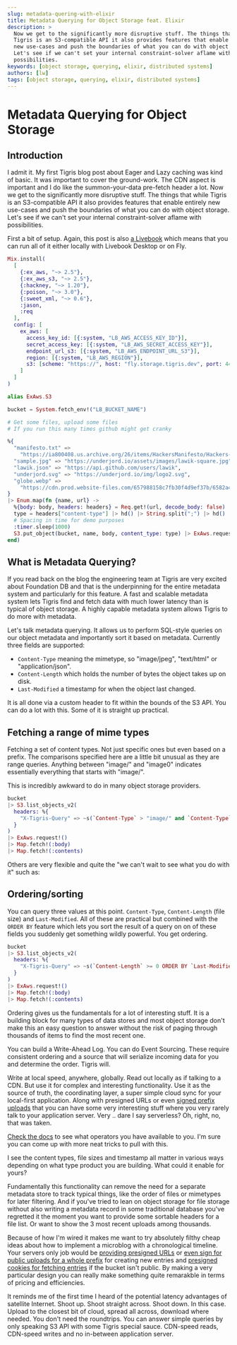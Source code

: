 ```yaml
---
slug: metadata-quering-with-elixir
title: Metadata Querying for Object Storage feat. Elixir
description: >
  Now we get to the significantly more disruptive stuff. The things that while
  Tigris is an S3-compatible API it also provides features that enable entirely
  new use-cases and push the boundaries of what you can do with object storage.
  Let's see if we can't set your internal constraint-solver aflame with
  possibilities.
keywords: [object storage, querying, elixir, distributed systems]
authors: [lw]
tags: [object storage, querying, elixir, distributed systems]
---
```


# Metadata Querying for Object Storage

## Introduction

I admit it. My first Tigris blog post about Eager and Lazy caching was kind of
basic. It was important to cover the ground-work. The CDN aspect is important
and I do like the summon-your-data pre-fetch header a lot. Now we get to the
significantly more disruptive stuff. The things that while Tigris is an
S3-compatible API it also provides features that enable entirely new use-cases
and push the boundaries of what you can do with object storage. Let's see if we
can't set your internal constraint-solver aflame with possibilities.

First a bit of setup. Again, this post is also
[a Livebook](https://livebook.dev/run/?url=https://github.com/lawik/tigris-blogs/blob/main/2-metadata-querying.livemd)
which means that you can run all of it either locally with Livebook Desktop or
on Fly.

```elixir
Mix.install(
  [
    {:ex_aws, "~> 2.5"},
    {:ex_aws_s3, "~> 2.5"},
    {:hackney, "~> 1.20"},
    {:poison, "~> 3.0"},
    {:sweet_xml, "~> 0.6"},
    :jason,
    :req
  ],
  config: [
    ex_aws: [
      access_key_id: [{:system, "LB_AWS_ACCESS_KEY_ID"}],
      secret_access_key: [{:system, "LB_AWS_SECRET_ACCESS_KEY"}],
      endpoint_url_s3: [{:system, "LB_AWS_ENDPOINT_URL_S3"}],
      region: [{:system, "LB_AWS_REGION"}],
      s3: [scheme: "https://", host: "fly.storage.tigris.dev", port: 443]
    ]
  ]
)
```

```elixir
alias ExAws.S3

bucket = System.fetch_env!("LB_BUCKET_NAME")

# Get some files, upload some files
# If you run this many times github might get cranky

%{
  "manifesto.txt" =>
    "https://ia800408.us.archive.org/26/items/HackersManifesto/Hackers-manafesto.txt",
  "sample.jpg" => "https://underjord.io/assets/images/lawik-square.jpg",
  "lawik.json" => "https://api.github.com/users/lawik",
  "underjord.svg" => "https://underjord.io/img/logo2.svg",
  "globe.webp" =>
    "https://cdn.prod.website-files.com/657988158c7fb30f4d9ef37b/6582a4f8d777a7f9c79bee68_Globally%20Distributed%20S3-compatible.webp"
}
|> Enum.map(fn {name, url} ->
  %{body: body, headers: headers} = Req.get!(url, decode_body: false)
  type = headers["content-type"] |> hd() |> String.split(";") |> hd()
  # Spacing in time for demo purposes
  :timer.sleep(1000)
  S3.put_object(bucket, name, body, content_type: type) |> ExAws.request!()
end)
```

## What is Metadata Querying?

If you read back on the blog the engineering team at Tigris are very excited
about Foundation DB and that is the underpinning for the entire metadata system
and particularly for this feature. A fast and scalable metadata system lets
Tigris find and fetch data with much lower latency than is typical of object
storage. A highly capable metadata system allows Tigris to do more with
metadata.

Let's talk metadata querying. It allows us to perform SQL-style queries on our
object metadata and importantly sort it based on metadata. Currently three
fields are supported:

- `Content-Type` meaning the mimetype, so "image/jpeg", "text/html" or
  "application/json".
- `Content-Length` which holds the number of bytes the object takes up on disk.
- `Last-Modified` a timestamp for when the object last changed.

It is all done via a custom header to fit within the bounds of the S3 API. You
can do a lot with this. Some of it is straight up practical.

## Fetching a range of mime types

Fetching a set of content types. Not just specific ones but even based on a
prefix. The comparisons specified here are a little bit unusual as they are
range queries. Anything between "image/" and "image0" indicates essentially
everything that starts with "image/".

This is incredibly awkward to do in many object storage providers.

```elixir
bucket
|> S3.list_objects_v2(
  headers: %{
    "X-Tigris-Query" => ~s(`Content-Type` > "image/" and `Content-Type` < "image0")
  }
)
|> ExAws.request!()
|> Map.fetch!(:body)
|> Map.fetch!(:contents)
```

Others are very flexible and quite the "we can't wait to see what you do with
it" such as:

## Ordering/sorting

You can query three values at this point. `Content-Type`, `Content-Length` (file
size) and `Last-Modified`. All of these are practical but combined with the
`ORDER BY` feature which lets you sort the result of a query on on of these
fields you suddenly get something wildly powerful. You get ordering.

```elixir
bucket
|> S3.list_objects_v2(
  headers: %{
    "X-Tigris-Query" => ~s(`Content-Length` >= 0 ORDER BY `Last-Modified` DESC)
  }
)
|> ExAws.request!()
|> Map.fetch!(:body)
|> Map.fetch!(:contents)
```

Ordering gives us the fundamentals for a lot of interesting stuff. It is a
building block for many types of data stores and most object storage don't make
this an easy question to answer without the risk of paging through thousands of
items to find the most recent one.

You can build a Write-Ahead Log. You can do Event Sourcing. These require
consistent ordering and a source that will serialize incoming data for you and
determine the order. Tigris will.

Write at local speed, anywhere, globally. Read out locally as if talking to a
CDN. But use it for complex and interesting functionality. Use it as the source
of truth, the coordinating layer, a super simple cloud sync for your local-first
application. Along with presigned URLs or even
[signed prefix uploads](https://www.tigrisdata.com/docs/objects/upload-via-html-form/)
that you can have some very interesting stuff where you very rarely talk to your
application server. Very .. dare I say serverless? Oh, right, no, that was
taken.

[Check the docs](https://www.tigrisdata.com/docs/objects/query-metadata/) to see
what operators you have available to you. I'm sure you can come up with more
neat tricks to pull with this.

I see the content types, file sizes and timestamp all matter in various ways
depending on what type product you are building. What could it enable for yours?

Fundamentally this functionality can remove the need for a separate metadata
store to track typical things, like the order of files or mimetypes for later
filtering. And if you've tried to lean on object storage for file storage
without also writing a metadata record in some traditional database you've
regretted it the moment you want to provide some sortable headers for a file
list. Or want to show the 3 most recent uploads among thousands.

Because of how I'm wired it makes me want to try absolutely filthy cheap ideas
about how to implement a microblog with a chronological timeline. Your servers
only job would be
[providing presigned URLs](https://www.tigrisdata.com/docs/objects/presigned/)
or
[even sign for public uploads for a whole prefix](https://www.tigrisdata.com/docs/objects/upload-via-html-form/)
for creating new entries and
[presigned cookies for fetching entries](https://www.tigrisdata.com/docs/objects/access-objects-via-cookies/)
if the bucket isn't public. By making a very particular design you can really
make something quite remarakble in terms of pricing and efficiencies.

It reminds me of the first time I heard of the potential latency advantages of
satellite Internet. Shoot up. Shoot straight across. Shoot down. In this case.
Upload to the closest bit of cloud, spread all across, download where needed.
You don't need the roundtrips. You can answer simple queries by only speaking S3
API with some Tigris special sauce. CDN-speed reads, CDN-speed writes and no
in-between application server.

<!-- livebook:{"offset":7287,"stamp":{"token":"XCP.L3dZI_ThJA48ptvCLrGjLVQIH27Qc9TvWU-59i-0sly-DZdUO9Ke-2_rJ3J0cZbtpwa3AEGlBMz4SCI9L_rd9tAlfEZSDcv5euXdRsaLM2K_PAOfsTCtfJaN6-lpiUqds3jD_pBHsqTY7MiTV-uSIE6vZVGiSnOCgVrW4O0mDKLsDSL1kFkKczvuwHyXUpOmLqBkI0Ph-3AWUieOWG2BWFNVEsj9ybC9DiRqaI4","version":2}} -->
